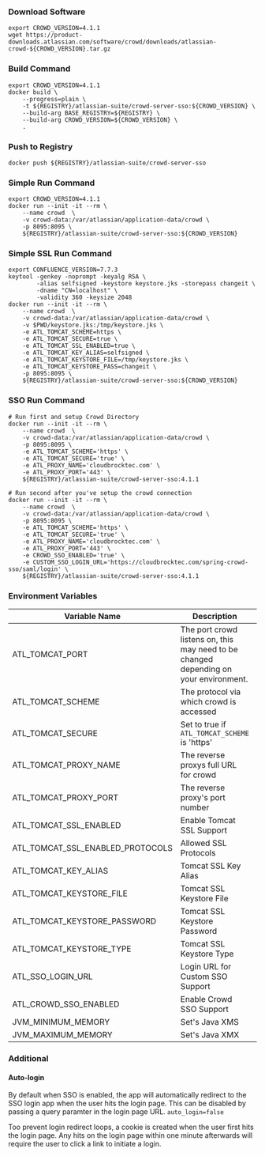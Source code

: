 ### Download Software
```shell
export CROWD_VERSION=4.1.1
wget https://product-downloads.atlassian.com/software/crowd/downloads/atlassian-crowd-${CROWD_VERSION}.tar.gz
```

### Build Command
```shell
export CROWD_VERSION=4.1.1
docker build \
    --progress=plain \
    -t ${REGISTRY}/atlassian-suite/crowd-server-sso:${CROWD_VERSION} \
    --build-arg BASE_REGISTRY=${REGISTRY} \
    --build-arg CROWD_VERSION=${CROWD_VERSION} \
    .
```

### Push to Registry
```shell
docker push ${REGISTRY}/atlassian-suite/crowd-server-sso
```

### Simple Run Command
```shell
export CROWD_VERSION=4.1.1
docker run --init -it --rm \
    --name crowd  \
    -v crowd-data:/var/atlassian/application-data/crowd \
    -p 8095:8095 \
    ${REGISTRY}/atlassian-suite/crowd-server-sso:${CROWD_VERSION}
```

### Simple SSL Run Command
```shell
export CONFLUENCE_VERSION=7.7.3
keytool -genkey -noprompt -keyalg RSA \
        -alias selfsigned -keystore keystore.jks -storepass changeit \
        -dname "CN=localhost" \
        -validity 360 -keysize 2048
docker run --init -it --rm \
    --name crowd  \
    -v crowd-data:/var/atlassian/application-data/crowd \
    -v $PWD/keystore.jks:/tmp/keystore.jks \
    -e ATL_TOMCAT_SCHEME=https \
    -e ATL_TOMCAT_SECURE=true \
    -e ATL_TOMCAT_SSL_ENABLED=true \
    -e ATL_TOMCAT_KEY_ALIAS=selfsigned \
    -e ATL_TOMCAT_KEYSTORE_FILE=/tmp/keystore.jks \
    -e ATL_TOMCAT_KEYSTORE_PASS=changeit \
    -p 8095:8095 \
    ${REGISTRY}/atlassian-suite/crowd-server-sso:${CROWD_VERSION}
```

### SSO Run Command
```shell
# Run first and setup Crowd Directory
docker run --init -it --rm \
    --name crowd  \
    -v crowd-data:/var/atlassian/application-data/crowd \
    -p 8095:8095 \
    -e ATL_TOMCAT_SCHEME='https' \
    -e ATL_TOMCAT_SECURE='true' \
    -e ATL_PROXY_NAME='cloudbrocktec.com' \
    -e ATL_PROXY_PORT='443' \
    ${REGISTRY}/atlassian-suite/crowd-server-sso:4.1.1

# Run second after you've setup the crowd connection
docker run --init -it --rm \
    --name crowd  \
    -v crowd-data:/var/atlassian/application-data/crowd \
    -p 8095:8095 \
    -e ATL_TOMCAT_SCHEME='https' \
    -e ATL_TOMCAT_SECURE='true' \
    -e ATL_PROXY_NAME='cloudbrocktec.com' \
    -e ATL_PROXY_PORT='443' \
    -e CROWD_SSO_ENABLED='true' \
    -e CUSTOM_SSO_LOGIN_URL='https://cloudbrocktec.com/spring-crowd-sso/saml/login' \
    ${REGISTRY}/atlassian-suite/crowd-server-sso:4.1.1
```

### Environment Variables
| Variable Name | Description | Default Value |
| --- | --- | --- |
| ATL_TOMCAT_PORT | The port crowd listens on, this may need to be changed depending on your environment. | 8080 |
| ATL_TOMCAT_SCHEME | The protocol via which crowd is accessed | http |
| ATL_TOMCAT_SECURE | Set to true if `ATL_TOMCAT_SCHEME` is 'https' | false |
| ATL_TOMCAT_PROXY_NAME | The reverse proxys full URL for crowd | None |
| ATL_TOMCAT_PROXY_PORT | The reverse proxy's port number | None |
| ATL_TOMCAT_SSL_ENABLED | Enable Tomcat SSL Support | None |
| ATL_TOMCAT_SSL_ENABLED_PROTOCOLS | Allowed SSL Protocols | TLSv1.2,TLSv1.3 |
| ATL_TOMCAT_KEY_ALIAS | Tomcat SSL Key Alias | None |
| ATL_TOMCAT_KEYSTORE_FILE | Tomcat SSL Keystore File | None |
| ATL_TOMCAT_KEYSTORE_PASSWORD | Tomcat SSL Keystore Password | None |
| ATL_TOMCAT_KEYSTORE_TYPE | Tomcat SSL Keystore Type | JKS |
| ATL_SSO_LOGIN_URL | Login URL for Custom SSO Support | None |
| ATL_CROWD_SSO_ENABLED | Enable Crowd SSO Support | false |
| JVM_MINIMUM_MEMORY | Set's Java XMS | None |
| JVM_MAXIMUM_MEMORY | Set's Java XMX | None |

### Additional
#### Auto-login
By default when SSO is enabled, the app will automatically redirect to the SSO login app when the user hits the login page. This can be disabled by passing a query paramter in the login page URL. `auto_login=false`

Too prevent login redirect loops, a cookie is created when the user first hits the login page. Any hits on the login page within one minute afterwards will require the user to click a link to initiate a login.